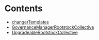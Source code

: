 

# Contents
- [changerTemplates](/src/governance/changerTemplates)
- [GovernanceManagerRootstockCollective](GovernanceManagerRootstockCollective.sol/contract.GovernanceManagerRootstockCollective.md)
- [UpgradeableRootstockCollective](UpgradeableRootstockCollective.sol/abstract.UpgradeableRootstockCollective.md)
